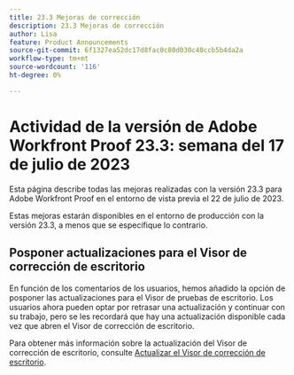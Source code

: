 ```yaml
---
title: 23.3 Mejoras de corrección
description: 23.3 Mejoras de corrección
author: Lisa
feature: Product Announcements
source-git-commit: 6f1327ea52dc17d8fac0c80d030c40ccb5b4da2a
workflow-type: tm+mt
source-wordcount: '116'
ht-degree: 0%

---
```


# Actividad de la versión de Adobe Workfront Proof 23.3: semana del 17 de julio de 2023

Esta página describe todas las mejoras realizadas con la versión 23.3 para Adobe Workfront Proof en el entorno de vista previa el 22 de julio de 2023.

Estas mejoras estarán disponibles en el entorno de producción con la versión 23.3, a menos que se especifique lo contrario.

## Posponer actualizaciones para el Visor de corrección de escritorio

En función de los comentarios de los usuarios, hemos añadido la opción de posponer las actualizaciones para el Visor de pruebas de escritorio. Los usuarios ahora pueden optar por retrasar una actualización y continuar con su trabajo, pero se les recordará que hay una actualización disponible cada vez que abren el Visor de corrección de escritorio.

Para obtener más información sobre la actualización del Visor de corrección de escritorio, consulte [Actualizar el Visor de corrección de escritorio](/help/quicksilver/review-and-approve-work/proofing/use-the-desktop-proofing-viewer/update-the-desktop-proofing-viewer.md).
